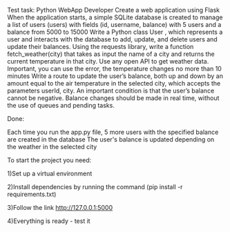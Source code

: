 Test task: Python WebApp Developer Create a web application using Flask When the application starts, a simple SQLite database is created to manage a list of users (users) with fields (id, username, balance) with 5 users and a balance from 5000 to 15000 Write a Python class User , which represents a user and interacts with the database to add, update, and delete users and update their balances. Using the requests library, write a function fetch_weather(city) that takes as input the name of a city and returns the current temperature in that city. Use any open API to get weather data. Important, you can use the error, the temperature changes no more than 10 minutes Write a route to update the user’s balance, both up and down by an amount equal to the air temperature in the selected city, which accepts the parameters userId, city. An important condition is that the user’s balance cannot be negative. Balance changes should be made in real time, without the use of queues and pending tasks.

Done:

Each time you run the app.py file, 5 more users with the specified balance are created in the database
The user's balance is updated depending on the weather in the selected city

To start the project you need:

1)Set up a virtual environment

2)Install dependencies by running the command (pip install -r requirements.txt)

3)Follow the link http://127.0.0.1:5000

4)Everything is ready - test it
